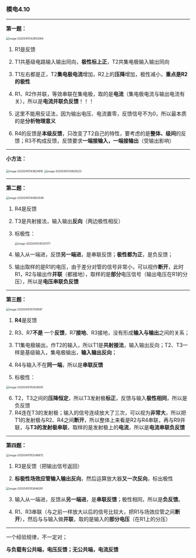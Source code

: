 ### 模电4.10

---

**第一题：**

<img src="C:\Users\lenovo\AppData\Roaming\Typora\typora-user-images\image-20200410142653064.png" alt="image-20200410142653064" style="zoom: 50%;" />

1. R1是反馈

2. T1共基级电路输入输出同向，**极性标上正**，T2共集电极输入输出同向

3. T1左右都是正，T2**集电极电流**增加，R2上的**压降**增加，极性减小，**重点是R2的极性**

3. R1、R2作并联，等效串联在集电极，取的是**电流**（集电极电流与输出电流有关），所以是**电流并联负反馈**！！！

4. 这里不能用反证法，因为输出电压、电流置零，反馈信号不为0，所以最本质的是**分析物理意义**

5. R4的反馈是**本级反馈**，只改变了T2自己的特性，要考虑的是**整体、级间**的反馈；R3不构成反馈，反馈要求**一端接输入，一端接输出**（受输出影响）

---

**小方法：**

<img src="C:\Users\lenovo\AppData\Roaming\Typora\typora-user-images\image-20200410143624916.png" alt="image-20200410143624916" style="zoom: 50%;" />

<img src="C:\Users\lenovo\AppData\Roaming\Typora\typora-user-images\image-20200410143829223.png" alt="image-20200410143829223" style="zoom: 50%;" />

---

**第二题：**

<img src="C:\Users\lenovo\AppData\Roaming\Typora\typora-user-images\image-20200410144903048.png" alt="image-20200410144903048" style="zoom: 50%;" />

1. R4是反馈

2. T3是共射接法，输入输出**反向**（两边极性相反）

3. 标极性：

   <img src="C:\Users\lenovo\AppData\Roaming\Typora\typora-user-images\image-20200410145301171.png" alt="image-20200410145301171" style="zoom: 50%;" />

4. 输入从一端进，反馈**另一端进**，是串联反馈；**极性都为正**，是负反馈；

5. 输出取样的是R1的电压，由于差分对管的信号非常小，可以视作**断开**，此时R1，R2与输出作**并联**（都接地），取样的是**部分**电压信号（输出电压在R1的分压），所以是**电压串联负反馈**

---

**第三题：**

<img src="C:\Users\lenovo\AppData\Roaming\Typora\typora-user-images\image-20200410151709597.png" alt="image-20200410151709597" style="zoom: 50%;" />

1. **R4**是反馈

2. R3、R7**不是** 一个**反馈**，R7**接地**、R3接地，没有形成**输入与输出**之间的关系；

3. T1集电极输出，作T2的输入，所以T1是**共射接法**，输入输出反向；T2、T3一样是基级输入，集电极输出，**输入输出反向**；

4. R4与输入不在**同一端**，所以是**串联反馈**

5. 标极性：

<img src="C:\Users\lenovo\AppData\Roaming\Typora\typora-user-images\image-20200410152626505.png" alt="image-20200410152626505" style="zoom:50%;" />

6. T2，T3之间的**压降恒定**，所以T3发射极**标正**，反馈与输入**极性相同**，所以是负反馈
7. R4连在T3的发射极；输入的信号连续放大了三次，可以视为**非常大**，所以把T1的发射极与R2、R4之间**断开**，所以整体上来看是R2与R4串联，再与R9并联，与**T3的发射极串联**，取样的是发射极上的**电流**，所以是**电流串联负反馈**

---

**第四题：**

<img src="C:\Users\lenovo\AppData\Roaming\Typora\typora-user-images\image-20200410153348872.png" alt="image-20200410153348872" style="zoom:50%;" />

1. R3是反馈（把输出信号返回）

2. **标极性场效应管输入输出反向**，然后运算放大器**又一次反向**，标出极性

<img src="C:\Users\lenovo\AppData\Roaming\Typora\typora-user-images\image-20200410153846291.png" alt="image-20200410153846291" style="zoom:50%;" />

3. 输入从一端进，反馈从**另一端进**，是**串联反馈**；极性相同，所以是**负反馈**。

4. R1、R3串联（与之前一样放大以后的信号比较大，把R1与场效应管之间**断开**），然后与与输入做**并联**，取的是输入的**部分电压**（在R1上的分压）

---

一个经验规律，不一定对；

**与负载有公共端，电压反馈；无公共端，电流反馈**
